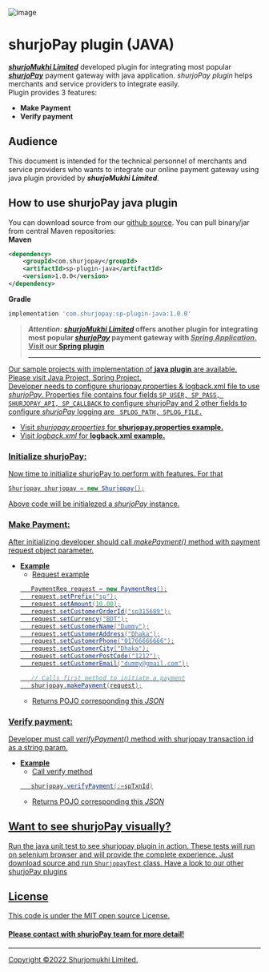 ![image](https://user-images.githubusercontent.com/57352037/155895117-523cfb9e-d895-47bf-a962-2bcdda49ad66.png)

# shurjoPay plugin (JAVA)
[_**shurjoMukhi Limited**_](https://shurjomukhi.com.bd/) developed plugin for integrating most popular [**_shurjoPay_**](https://shurjopay.com.bd/) payment gateway with java application. _shurjoPay plugin_ helps merchants and service providers to integrate easily.<br/>
Plugin provides 3 features:
- **Make Payment**
- **Verify payment**
## Audience
This document is intended for the technical personnel of merchants and service providers who wants to integrate our online payment gateway using java plugin provided by _**shurjoMukhi Limited**_.
## How to use shurjoPay java plugin
You can download source from our [github source](https://github.com/shurjopay-plugins/sp-plugin-java).
You can pull binary/jar from central Maven repositories:<br>
**Maven**
```xml
<dependency>
    <groupId>com.shurjopay</groupId>
    <artifactId>sp-plugin-java</artifactId>
    <version>1.0.0</version>
</dependency>
```
**Gradle**
```gradle
implementation 'com.shurjopay:sp-plugin-java:1.0.0'
```
> **_Attention:_ [_shurjoMukhi Limited_](https://shurjomukhi.com.bd/) offers another plugin for integrating most popular [**_shurjoPay_**](https://shurjopay.com.bd/) payment gateway with <u>_Spring Application_. Visit our [Spring plugin](https://github.com/shurjopay-plugins/sp-plugin-spring)**<hr>

Our sample projects with implementation of **java plugin** are available. Please visit [Java Project](https://github.com/shurjopay-plugins/sp-plugin-usage-examples/tree/dev/java-app-java-plugin), [Spring Project](https://github.com/shurjopay-plugins/sp-plugin-usage-examples/tree/dev/java-app-java-plugin). <br/>
Developer needs to configure shurjopay.properties & logback.xml file to use _shurjoPay_. Properties file contains four fields ``` SP_USER, SP_PASS, SHURJOPAY_API, SP_CALLBACK ``` to configure shurjoPay and 2 other fields to configure _shurjoPay_ logging are ```  SPLOG_PATH, SPLOG_FILE. ```
- Visit [_shurjopay.properties_](https://github.com/shurjopay-plugins/sp-plugin-java/tree/develop/src/test/resources/sample-properties) for **shurjopay.properties example.**
- Visit [_logback.xml_](https://github.com/shurjopay-plugins/sp-plugin-java/blob/develop/src/test/resources/logback.xml.sample) for **logback.xml example.**

### Initialize shurjoPay:
Now time to initialize shurjoPay to perform with features. For that
```java
Shurjopay shurjopay = new Shurjopay();
```
Above code will be initialezed a _shurjoPay_ instance.
### Make Payment: 
After initializing developer should call _makePayment()_ method with payment request object parameter.
- **Example**
	- Request example
	 ```java 
		PaymentReq request = new PaymentReq();
		request.setPrefix("sp");
		request.setAmount(10.00);
		request.setCustomerOrderId("sp315689");
		request.setCurrency("BDT");
		request.setCustomerName("Dummy");
		request.setCustomerAddress("Dhaka");
		request.setCustomerPhone("01766666666");
		request.setCustomerCity("Dhaka");
		request.setCustomerPostCode("1212");
		request.setCustomerEmail("dummy@gmail.com");
	
		// Calls first method to initiate a payment
		shurjopay.makePayment(request);
	 ```
	- Returns POJO corresponding this [_JSON_](https://github.com/shurjopay-plugins/sp-plugin-java/blob/develop/src/test/resources/sample-msg/payment-res.json)

### Verify payment: 
Developer must call _verifyPayment()_ method with shurjopay transaction id as a string param.
- **Example**
	- Call verify method
	 ```java
	 	shurjopay.verifyPayment(:=spTxnId)
	 ```
	- Returns POJO corresponding this [_JSON_](https://github.com/shurjopay-plugins/sp-plugin-java/blob/develop/src/test/resources/sample-msg/verification-res.json)
## Want to see shurjoPay visually?
Run the java unit test to see shurjopay plugin in action. These tests will run on selenium browser and will provide the complete experience. Just download [source](https://github.com/shurjopay-plugins/sp-plugin-java) and run ```ShurjopayTest``` class.
Have a look to our other [shurjoPay plugins](https://github.com/shurjopay-plugins)
## License
This code is under the [MIT open source License](http://www.opensource.org/licenses/mit-license.php).
#### Please [contact](https://shurjopay.com.bd/#contacts) with shurjoPay team for more detail!
<hr>
Copyright ©️2022 Shurjomukhi Limited.
